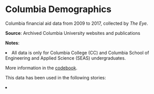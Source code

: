 # Columbia Demographics

Columbia financial aid data from 2009 to 2017, collected by <i>The Eye</i>. 


<strong>Source</strong>: Archived Columbia University websites and publications

<strong>Notes</strong>: 
<li>All data is only for Columbia College (CC) and Columbia School of Engineering and Applied Science (SEAS) undergraduates.</li>  

More information in the [codebook](https://github.com/TheEyeMagazine/columbia-financial-aid/blob/master/codebook-Columbia-financial-aid.txt).  

This data has been used in the following stories:
<li></li>

